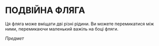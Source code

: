 ﻿# ПОДВІЙНА ФЛЯГА

Ця фляга може вміщати дві різні рідини. Ви можете перемикатися між ними, перемикаючи маленький важіль на боці фляги.

*Предмет*
